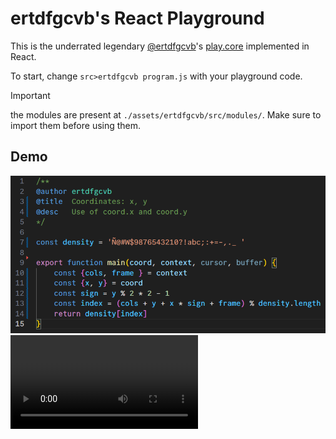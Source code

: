# ertdfgcvb's React Playground

This is the underrated legendary [@ertdfgcvb](https://github.com/ertdfgcvb?tab=repositories)'s [play.core](https://play.ertdfgcvb.xyz) implemented in React.


To start, change `src>ertdfgcvb program.js` with your playground code.

> [!IMPORTANT]
> the modules are present at `./assets/ertdfgcvb/src/modules/`. Make sure to import them before using them.

## Demo
![alt text](public/image.png)
<video controls src="public/demo.mp4" title="Title"></video>